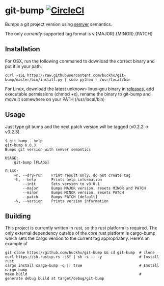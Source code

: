 # git-bump [![CircleCI](https://circleci.com/gh/buckhx/git-bump.svg?style=svg)](https://circleci.com/gh/buckhx/git-bump)

Bumps a git project version using [semver](http://semver.org/) semantics.

The only _currently_ supported tag format is v.{MAJOR}.{MINOR}.{PATCH}

## Installation

For OSX, run the following commaned to download the correct binary and put it in your path.

    curl -sSL https://raw.githubusercontent.com/buckhx/git-bump/master/bin/install.py | sudo python - /usr/local/bin

For Linux, download the latest unknown-linux-gnu binary in [releases](https://github.com/buckhx/git-bump/releases), add executable permissions (chmod +x), rename the binary to git-bump and move it somewhere on your PATH (/usr/local/bin)
    
## Usage

Just type git bump and the next patch version will be tagged (v0.2.2 -> v0.2.3).

```
$ git bump --help
git-bump 0.0.3
Bumps git version with semver semantics

USAGE:
    git-bump [FLAGS]

FLAGS:
    -n, --dry-run    Print result only, do not create tag
    -h, --help       Prints help information
        --init       Sets version to v0.0.1
        --major      Bumps MAJOR version, resets MINOR and PATCH
        --minor      Bumps MINOR version, resets PATCH
        --patch      Bumps PATCH [default]
    -V, --version    Prints version information
```

## Building

This project is currently written in rust, so the rust platform is required. The only external dependency outside of the core rust platform is cargo-bump which sets the cargo version to the current tag appropriately. Here's an example of  

```
git clone https://github.com/buckhx/git-bump && cd git-bump  # clone
curl https://sh.rustup.rs -sSf | sh -s -- -y                 # Install rust
cargo install cargo-bump -q || true                          # Install cargo-bump
make build                                                   # generate debug build at target/debug/git-bump
```
